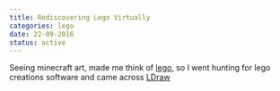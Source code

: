 ```yaml
---
title: Rediscovering Lego Virtually
categories: lego
date: 22-09-2016
status: active
---
```


Seeing minecraft art, made me think of [lego](https://en.wikipedia.org/wiki/Lego),
so I went hunting for lego creations software and came across [LDraw](https://en.wikipedia.org/wiki/LDraw)

